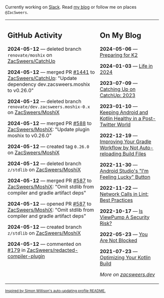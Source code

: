Currently working on [Slack](https://slack.com/). Read [my blog](https://zacsweers.dev/) or follow me on places `@ZacSweers`.

<table><tr><td valign="top" width="60%">

## GitHub Activity
<!-- githubActivity starts -->
**2024-05-12** — deleted branch `renovate/moshix` on [ZacSweers/CatchUp](https://github.com/ZacSweers/CatchUp)

**2024-05-12** — merged PR [#1441](https://github.com/ZacSweers/CatchUp/pull/1441) to [ZacSweers/CatchUp](https://github.com/ZacSweers/CatchUp): "Update dependency dev.zacsweers.moshix to v0.26.0"

**2024-05-12** — deleted branch `renovate/dev.zacsweers.moshix-0.x` on [ZacSweers/MoshiX](https://github.com/ZacSweers/MoshiX)

**2024-05-12** — merged PR [#588](https://github.com/ZacSweers/MoshiX/pull/588) to [ZacSweers/MoshiX](https://github.com/ZacSweers/MoshiX): "Update plugin moshix to v0.26.0"

**2024-05-12** — created tag `0.26.0` on [ZacSweers/MoshiX](https://github.com/ZacSweers/MoshiX)

**2024-05-12** — deleted branch `z/stdlib` on [ZacSweers/MoshiX](https://github.com/ZacSweers/MoshiX)

**2024-05-12** — merged PR [#587](https://github.com/ZacSweers/MoshiX/pull/587) to [ZacSweers/MoshiX](https://github.com/ZacSweers/MoshiX): "Omit stdlib from compiler and gradle artifact deps"

**2024-05-12** — opened PR [#587](https://github.com/ZacSweers/MoshiX/pull/587) to [ZacSweers/MoshiX](https://github.com/ZacSweers/MoshiX): "Omit stdlib from compiler and gradle artifact deps"

**2024-05-12** — created branch `z/stdlib` on [ZacSweers/MoshiX](https://github.com/ZacSweers/MoshiX)

**2024-05-12** — commented on [#179](https://github.com/ZacSweers/redacted-compiler-plugin/pull/179#issuecomment-2106349676) in [ZacSweers/redacted-compiler-plugin](https://github.com/ZacSweers/redacted-compiler-plugin)
<!-- githubActivity ends -->
</td><td valign="top" width="40%">

## On My Blog
<!-- blog starts -->
**2024-05-06** — [Preparing for K2](https://www.zacsweers.dev/preparing-for-k2/)

**2024-01-03** — [Life in 2024](https://www.zacsweers.dev/life-in-2024/)

**2023-07-09** — [Catching Up on CatchUp: 2023](https://www.zacsweers.dev/catching-up-on-catchup-2023/)

**2023-01-10** — [Keeping Android and Kotlin Healthy in a Post-Twitter World](https://www.zacsweers.dev/keeping-android-healthy/)

**2022-12-19** — [Improving Your Gradle Workflow by Not Auto-reloading Build Files](https://www.zacsweers.dev/improving-your-workflow-by-not-auto-reloading-build-files/)

**2022-11-30** — [Android Studio's "I'm Feeling Lucky" Button](https://www.zacsweers.dev/android-studios-im-feeling-lucky-button/)

**2022-11-22** — [Network Calls in Lint: Best Practices](https://www.zacsweers.dev/network-calls-in-lint-best-practices/)

**2022-10-17** — [Is ViewPump A Security Risk?](https://www.zacsweers.dev/is-viewpump-a-security-risk/)

**2022-05-23** — [You Are Not Blocked](https://www.zacsweers.dev/you-are-not-blocked/)

**2021-07-23** — [Optimizing Your Kotlin Build](https://www.zacsweers.dev/optimizing-your-kotlin-build/)
<!-- blog ends -->
_More on [zacsweers.dev](https://zacsweers.dev/)_
</td></tr></table>

<sub><a href="https://simonwillison.net/2020/Jul/10/self-updating-profile-readme/">Inspired by Simon Willison's auto-updating profile README.</a></sub>